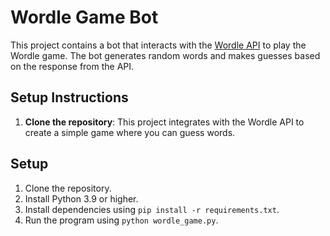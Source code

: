 # Wordle Game Bot

This project contains a bot that interacts with the [Wordle API](https://wordle.votee.dev:8000/redoc) to play the Wordle game. The bot generates random words and makes guesses based on the response from the API.

## Setup Instructions

1. **Clone the repository**:
This project integrates with the Wordle API to create a simple game where you can guess words.
## Setup

1. Clone the repository.
2. Install Python 3.9 or higher.
3. Install dependencies using `pip install -r requirements.txt`.
4. Run the program using `python wordle_game.py`.